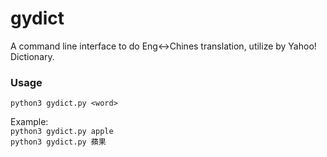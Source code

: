 # gydict
A command line interface to do Eng&lt;->Chines translation, utilize by Yahoo! Dictionary.

### Usage  
`python3 gydict.py <word>`  

Example:  
`python3 gydict.py apple`  
`python3 gydict.py 蘋果`


